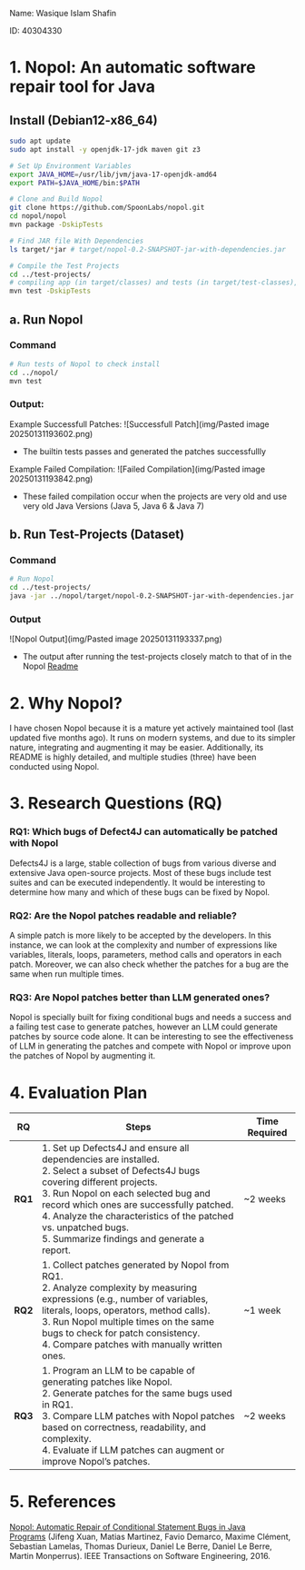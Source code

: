 Name: Wasique Islam Shafin 

ID: 40304330

# 1. Nopol: An automatic software repair tool for Java
## Install (Debian12-x86_64)
```bash
sudo apt update
sudo apt install -y openjdk-17-jdk maven git z3

# Set Up Environment Variables
export JAVA_HOME=/usr/lib/jvm/java-17-openjdk-amd64
export PATH=$JAVA_HOME/bin:$PATH

# Clone and Build Nopol
git clone https://github.com/SpoonLabs/nopol.git
cd nopol/nopol
mvn package -DskipTests

# Find JAR file With Dependencies
ls target/*jar # target/nopol-0.2-SNAPSHOT-jar-with-dependencies.jar

# Compile the Test Projects
cd ../test-projects/
# compiling app (in target/classes) and tests (in target/test-classes), but don't run the tests (they obviously fail, because the goal is to repair them)
mvn test -DskipTests 
```

## a. Run Nopol 
### Command
```bash
# Run tests of Nopol to check install
cd ../nopol/
mvn test
```

### Output: 
Example Successfull Patches: ![Successfull Patch](img/Pasted image 20250131193602.png)
- The builtin tests passes and generated the patches successfullly

Example Failed Compilation: ![Failed Compilation](img/Pasted image 20250131193842.png)
- These failed compilation occur when the projects are very old and use very old Java Versions (Java 5, Java 6 & Java 7)

## b. Run Test-Projects (Dataset)
### Command
```bash
# Run Nopol
cd ../test-projects/
java -jar ../nopol/target/nopol-0.2-SNAPSHOT-jar-with-dependencies.jar   -s src/main/java/   -c target/classes:target/test-classes:/home/user/.m2/repository/junit/junit/4.11/junit-4.11.jar:/home/user/.m2/repository/org/hamcrest/hamcrest-core/1.3/hamcrest-core-1.3.jar   -t symbolic_examples.symbolic_example_1.NopolExampleTest   -p ../nopol/lib/z3/z3_for_linux
```

### Output
![Nopol Output](img/Pasted image 20250131193337.png)
- The output after running the test-projects closely match to that of in the Nopol [Readme](https://github.com/SpoonLabs/nopol/?tab=readme-ov-file#getting-started)

# 2. Why Nopol?
I have chosen Nopol because it is a mature yet actively maintained tool (last updated five months ago). It runs on modern systems, and due to its simpler nature, integrating and augmenting it may be easier. Additionally, its README is highly detailed, and multiple studies (three) have been conducted using Nopol.

# 3. Research Questions (RQ)
### RQ1: Which bugs of Defect4J can automatically be patched with Nopol
Defects4J is a large, stable collection of bugs from various diverse and extensive Java open-source projects. Most of these bugs include test suites and can be executed independently. It would be interesting to determine how many and which of these bugs can be fixed by Nopol.

### RQ2: Are the Nopol patches readable and reliable?
A simple patch is more likely to be accepted by the developers. In this instance, we can look at the complexity and number of expressions like variables, literals, loops, parameters, method calls and operators in each patch. Moreover, we can also check whether the patches for a bug are the same when run multiple times.

### RQ3: Are Nopol patches better than LLM generated ones?
Nopol is specially built for fixing conditional bugs and needs a success and a failing test case to generate patches, however an LLM could generate patches by source code alone. It can be interesting to see the effectiveness of LLM in generating the patches and compete with Nopol or improve upon the patches of Nopol by augmenting it.

# 4. Evaluation Plan
| RQ      | Steps                                                                                                                                                                                                                                                                                                                                                     | Time Required |
| ------- | --------------------------------------------------------------------------------------------------------------------------------------------------------------------------------------------------------------------------------------------------------------------------------------------------------------------------------------------------------- | ------------- |
| **RQ1** | 1. Set up Defects4J and ensure all dependencies are installed.  <br> 2. Select a subset of Defects4J bugs covering different projects.  <br> 3. Run Nopol on each selected bug and record which ones are successfully patched.  <br> 4. Analyze the characteristics of the patched vs. unpatched bugs.  <br> 5. Summarize findings and generate a report. | ~2 weeks      |
| **RQ2** | 1. Collect patches generated by Nopol from RQ1.  <br> 2. Analyze complexity by measuring expressions (e.g., number of variables, literals, loops, operators, method calls).  <br> 3. Run Nopol multiple times on the same bugs to check for patch consistency.  <br> 4. Compare patches with manually written ones.                                       | ~1 week       |
| **RQ3** | 1. Program an LLM to be capable of generating patches like Nopol.  <br> 2. Generate patches for the same bugs used in RQ1.  <br> 3. Compare LLM patches with Nopol patches based on correctness, readability, and complexity.  <br> 4. Evaluate if LLM patches can augment or improve Nopol’s patches.                                                    | ~2 weeks      |

# 5. References
[Nopol: Automatic Repair of Conditional Statement Bugs in Java Programs](https://hal.archives-ouvertes.fr/hal-01285008/document) (Jifeng Xuan, Matias Martinez, Favio Demarco, Maxime Clément, Sebastian Lamelas, Thomas Durieux, Daniel Le Berre, Daniel Le Berre, Martin Monperrus). IEEE Transactions on Software Engineering, 2016.